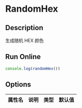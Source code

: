 # RandomHex

## Description
生成随机 HEX 颜色

## Run Online

<RunCode :dependency="`
const randomHex = (): string => \`#\${Math.floor(Math.random() * 0xFFFFFF).toString(16).padEnd(6, '0')}\``">

```ts
console.log(randomHex())
```

</RunCode>

## Options

<div class="utils-table">

| 属性名 | 说明 | 类型 | 默认值 |
| --- | --- | --- | --- |


</div>